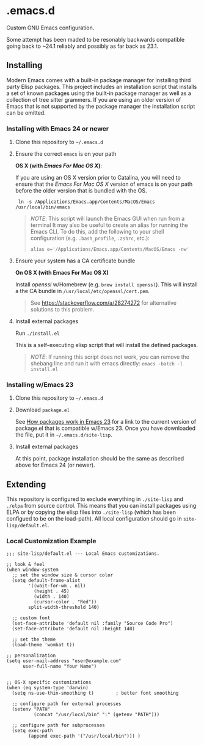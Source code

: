 # .emacs.d

Custom GNU Emacs configuration.

Some attempt has been maded to be resonably backwards compatible going back to
~24.1 reliably and possibly as far back as 23.1.


## Installing

Modern Emacs comes with a built-in package manager for installing third party
Elisp packages. This project includes an installation script that installs a set
of known packages using the built-in package manager as well as a collection of
tree sitter grammers. If you are using an older version of Emacs that is not
supported by the package manager the installation script can be omitted.


### Installing with Emacs 24 or newer

1. Clone this repository to `~/.emacs.d`

2. Ensure the correct `emacs` is on your path

    **OS X (with *Emacs For Mac OS X*)**:

    If you are using an OS X version prior to Catalina, you will need to ensure
    that the *Emacs For Mac OS X* version of emacs is on your path before the
    older version that is bundled with the OS.

        ln -s /Applications/Emacs.app/Contents/MacOS/Emacs /usr/local/bin/emacs

    > *NOTE*: This script will launch the Emacs GUI when run from a terminal It
    > may also be useful to create an alias for running the Emacs CLI. To do
    > this, add the following to your shell configuration (e.g. `.bash_profile`,
    > `.zshrc`, etc.):
    >
    >     alias e='/Applications/Emacs.app/Contents/MacOS/Emacs -nw'

3. Ensure your system has a CA certificate bundle

    **On OS X (with Emacs For Mac OS X)**

    Install *openssl* w/Homebrew (e.g. `brew install openssl`). This will
    install a the CA bundle in `/usr/local/etc/openssl/cert.pem`.

    > See https://stackoverflow.com/a/28274272 for alternative solutions to this
    > problem.

3. Install external packages

    Run `./install.el`

    This is a self-executing elisp script that will install the defined
    packages.

    > *NOTE*: If running this script does not work, you can remove the shebang
    > line and run it with emacs directly: `emacs -batch -l install.el`


### Installing w/Emacs 23

1. Clone this repository to `~/.emacs.d`

2. Download `package.el`

    See [How packages work in Emacs 23](http://www.emacswiki.org/emacs/ELPA#toc10)
    for a link to the current version of package.el that is compatible w/Emacs 23.
    Once you have downloaded the file, put it in `~/.emacs.d/site-lisp`.

3. Install external packages

    At this point, package installation should be the same as described above
    for Emacs 24 (or newer).


## Extending

This repository is configured to exclude everything in `./site-lisp` and
`./elpa` from source control. This means that you can install packages using
ELPA or by copying the elisp files into `./site-lisp` (which has been configued
to be on the load-path). All local configuration should go in
`site-lisp/default.el`.


### Local Customization Example

```elisp
;;; site-lisp/default.el --- Local Emacs customizations.

;; look & feel
(when window-system
  ;; set the window size & cursor color
  (setq default-frame-alist
        '((wait-for-wm . nil)
          (height . 45)
          (width . 140)
          (cursor-color . "Red"))
        split-width-threshold 140)

  ;; custom font
  (set-face-attribute 'default nil :family "Source Code Pro")
  (set-face-attribute 'default nil :height 140)

  ;; set the theme
  (load-theme 'wombat t))

;; personalization
(setq user-mail-address "user@example.com"
      user-full-name "Your Name")


;; OS-X specific customizations
(when (eq system-type 'darwin)
  (setq ns-use-thin-smoothing t)        ; better font smoothing

  ;; configure path for external processes
  (setenv "PATH"
          (concat "/usr/local/bin" ":" (getenv "PATH")))

  ;; configure path for subprocesses
  (setq exec-path
        (append exec-path '("/usr/local/bin"))) )
```

